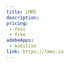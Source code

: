 ```yaml
---
title: LMMS
description: 
pricing:
 - foss  
 - free
adobeApps:
 - Audition
link: https://lmms.io
---
```

